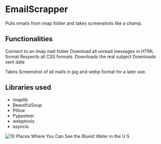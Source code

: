 # EmailScrapper
Pulls emails from imap folder and takes screenshots like a champ.

## Functionalities
Connect to an imap mail folder
Download all unread messages in HTML format
Respects all CSS formats.
Downloads the real subject
Downloads sent date

Takes Screenshot of all mails in jpg and webp format for a later use.

## Libraries used
* imaplib
* BeautifulSoup
* Pillow
* Pyppeteer
* webptools
* asyncio

![10 Places Where You Can See the Bluest Water in the U S](https://github.com/Rogergarciatsa/EmailScrapper/assets/96830104/692e4472-04f7-4ebf-a69f-7ce66fb38355)

